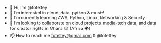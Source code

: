 - 👋 Hi, I’m @fotettey
- 👀 I’m interested in cloud, data, python & music!
- 🌱 I’m currently learning AWS, Python, Linux, Networking & Security
- 💞️ I’m looking to collaborate on cloud projects, media-tech data, and data for creator rights in Ghana 😉 (Africa 🌍)
- 📫 How to reach me fotettey@gmail.com & @fotettey

<!---
fotettey/fotettey is a ✨ special ✨ repository because its `README.md` (this file) appears on your GitHub profile.
You can click the Preview link to take a look at your changes.
--->
